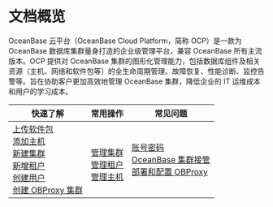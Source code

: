 # 文档概览

OceanBase 云平台（OceanBase Cloud Platform，简称 OCP）是一款为 OceanBase 数据库集群量身打造的企业级管理平台，兼容 OceanBase 所有主流版本。OCP 提供对 OceanBase 集群的图形化管理能力，包括数据库组件及相关资源（主机、网络和软件包等）的全生命周期管理、故障恢复、性能诊断、监控告警等。旨在协助客户更加高效地管理 OceanBase 集群，降低企业的 IT 运维成本和用户的学习成本。

|         快速了解          |                            常用操作                             |                                常见问题                                |
|---------------------|---------------------------------------------------------------|------------------------------------------------------------------|
|  [上传软件包](300.ob-cloud-platform/700.manage-software-packages/100.upload-a-software-package.md) </br> [添加主机](300.ob-cloud-platform/600.management-host/200.add-host.md)</br> [新建集群](300.ob-cloud-platform/400.manage-clusters/300.basic-operations/200.create-a-cluster.md)</br> [新增租户](300.ob-cloud-platform/500.manage-tenants/200.basic-tenant-operations/100.userguide-create-a-tenant.md) </br> [创建用户](300.ob-cloud-platform/1000.using-system-management/500.create-user.md)</br> [创建 OBProxy 集群](300.ob-cloud-platform/800.obproxy-management/100.create-an-obproxy-cluster.md)               |</br> [管理集群](300.ob-cloud-platform/400.manage-clusters/100.manage-cluster-operations-1.md)  </br>[管理租户](300.ob-cloud-platform/500.manage-tenants/100.manage-tenant-operations.md) </br>[管理主机](300.ob-cloud-platform/600.management-host/100.manage-host-operation-list.md)       |  [账号密码](300.ob-cloud-platform/1100.faq.md)</br>[OceanBase 集群接管](300.ob-cloud-platform/1100.faq.md)  </br>[部署和配置 OBProxy](300.ob-cloud-platform/1100.faq.md)        |
